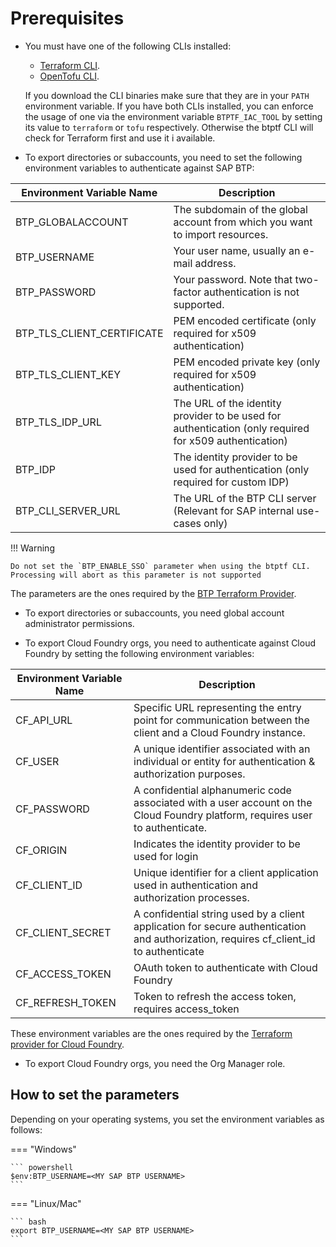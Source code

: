# Prerequisites

- You must have one of the following CLIs installed:
     - [Terraform CLI](https://developer.hashicorp.com/terraform/install).
     - [OpenTofu CLI](https://opentofu.org/docs/intro/install/).

    If you download the CLI binaries make sure that they are in your `PATH` environment variable.
    If you have both CLIs installed, you can enforce the usage of one via the environment variable `BTPTF_IAC_TOOL` by setting its value to `terraform` or `tofu` respectively. Otherwise the btptf CLI will check for Terraform first and use it i available.

- To export directories or subaccounts, you need to set the following environment variables to authenticate against SAP BTP:

| Environment Variable Name  | Description |
| --- | --- |
| BTP_GLOBALACCOUNT | The subdomain of the global account from which you want to import resources. |
| BTP_USERNAME | Your user name, usually an e-mail address. |
| BTP_PASSWORD | Your password. Note that two-factor authentication is not supported.  |
| BTP_TLS_CLIENT_CERTIFICATE | PEM encoded certificate (only required for x509 authentication) |
| BTP_TLS_CLIENT_KEY | PEM encoded private key (only required for x509 authentication) |
| BTP_TLS_IDP_URL | The URL of the identity provider to be used for authentication (only required for x509 authentication) |
| BTP_IDP | The identity provider to be used for authentication (only required for custom IDP) |
| BTP_CLI_SERVER_URL | The URL of the BTP CLI server (Relevant for SAP internal use-cases only)  |

!!! Warning

    Do not set the `BTP_ENABLE_SSO` parameter when using the btptf CLI. Processing will abort as this parameter is not supported


The parameters are the ones required by the [BTP Terraform Provider](https://registry.terraform.io/providers/SAP/btp/latest/docs).

- To export directories or subaccounts, you need global account administrator permissions.

- To export Cloud Foundry orgs, you need to authenticate against Cloud Foundry by setting the following environment variables:

| Environment Variable Name  | Description |
| --- | --- |
| CF_API_URL | Specific URL representing the entry point for communication between the client and a Cloud Foundry instance. |
| CF_USER | A unique identifier associated with an individual or entity for authentication & authorization purposes. |
| CF_PASSWORD | A confidential alphanumeric code associated with a user account on the Cloud Foundry platform, requires user to authenticate.  |
| CF_ORIGIN | Indicates the identity provider to be used for login |
| CF_CLIENT_ID | Unique identifier for a client application used in authentication and authorization processes. |
| CF_CLIENT_SECRET | A confidential string used by a client application for secure authentication and authorization, requires cf_client_id to authenticate |
| CF_ACCESS_TOKEN | OAuth token to authenticate with Cloud Foundry |
| CF_REFRESH_TOKEN | Token to refresh the access token, requires access_token |

These environment variables are the ones required by the [Terraform provider for Cloud Foundry](https://registry.terraform.io/providers/cloudfoundry/cloudfoundry/latest/docs).

- To export Cloud Foundry orgs, you need the Org Manager role.

## How to set the parameters
Depending on your operating systems, you set the environment variables as follows:

=== "Windows"

    ``` powershell
    $env:BTP_USERNAME=<MY SAP BTP USERNAME>
    ```

=== "Linux/Mac"

    ``` bash
    export BTP_USERNAME=<MY SAP BTP USERNAME>
    ```
